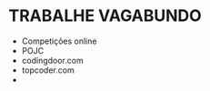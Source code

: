 TRABALHE VAGABUNDO
==================

+ Competições online
+ POJC
+ codingdoor.com
+ topcoder.com
+ 
